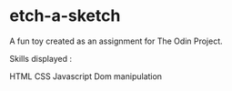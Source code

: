 # etch-a-sketch
A fun toy created as an assignment for The Odin Project.

Skills displayed : 

HTML
CSS
Javascript
Dom manipulation
